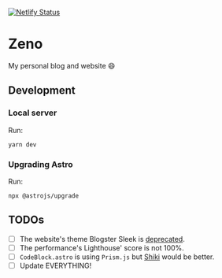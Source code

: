 [![Netlify Status](https://api.netlify.com/api/v1/badges/877fbf33-1eb7-4164-8c1a-3614acf6d3a8/deploy-status)](https://app.netlify.com/sites/sweet-medovik-388fcb/deploys)

# Zeno

My personal blog and website 😄

## Development

### Local server

Run:

```shell
yarn dev
```

### Upgrading Astro

Run:

```shell
npx @astrojs/upgrade
```

## TODOs

- [ ] The website's theme Blogster Sleek is [deprecated](https://github.com/flexdinesh/blogster).
- [ ] The performance's Lighthouse' score is not 100%.
- [ ] `CodeBlock.astro` is using `Prism.js` but [Shiki](https://docs.astro.build/en/guides/markdown-content/#shiki-configuration) would be better.
- [ ] Update EVERYTHING!